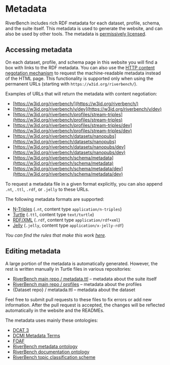 # Metadata

RiverBench includes rich RDF metadata for each dataset, profile, schema, and the suite itself. This metadata is used to generate the website, and can also be used by other tools. The metadata is [permissively licensed](licensing.md).

## Accessing metadata

On each dataset, profile, and schema page in this website you will find a box with links to the RDF metadata. You can also use the [HTTP content negotation mechanism](https://developer.mozilla.org/en-US/docs/Web/HTTP/Content_negotiation) to request the machine-readable metadata instead of the HTML page. This functionality is supported only when using the permanent URLs (starting with `https://w3id.org/riverbench/`).

Examples of URLs that will return the metadata with content negotiation:

* [https://w3id.org/riverbench/](https://w3id.org/riverbench/)
* [https://w3id.org/riverbench/v/dev](https://w3id.org/riverbench/v/dev)
* [https://w3id.org/riverbench/profiles/stream-triples](https://w3id.org/riverbench/profiles/stream-triples)
* [https://w3id.org/riverbench/profiles/stream-triples/dev](https://w3id.org/riverbench/profiles/stream-triples/dev)
* [https://w3id.org/riverbench/datasets/nanopubs](https://w3id.org/riverbench/datasets/nanopubs)
* [https://w3id.org/riverbench/datasets/nanopubs/dev](https://w3id.org/riverbench/datasets/nanopubs/dev)
* [https://w3id.org/riverbench/schema/metadata](https://w3id.org/riverbench/schema/metadata)
* [https://w3id.org/riverbench/schema/metadata/dev](https://w3id.org/riverbench/schema/metadata/dev)

To request a metadata file in a given format explicitly, you can also append `.nt`, `.ttl`, `.rdf`, or `.jelly` to these URLs.

The following metadata formats are supported:

- [N-Triples](https://www.w3.org/TR/n-triples/) (`.nt`, content type `application/n-triples`)
- [Turtle](https://www.w3.org/TR/turtle/) (`.ttl`, content type `text/turtle`)
- [RDF/XML](https://www.w3.org/TR/rdf-syntax-grammar/) (`.rdf`, content type `application/rdf+xml`)
- [Jelly](https://github.com/Jelly-RDF) (`.jelly`, content type `application/x-jelly-rdf`)

*You can find the rules that make this work [here](https://github.com/perma-id/w3id.org/tree/master/riverbench).*

## Editing metadata

A large portion of the metadata is automatically generated. However, the rest is written manually in Turtle files in various repositories:

- [RiverBench main repo / metadata.ttl](https://github.com/RiverBench/RiverBench/blob/main/metadata.ttl) – metadata about the suite itself
- [RiverBench main repo / profiles](https://github.com/RiverBench/RiverBench/tree/main/profiles) – metadata about the profiles
- {Dataset repo} / metatada.ttl – metadata about the dataset

Feel free to submit pull requests to these files to fix errors or add new information. After the pull request is accepted, the changes will be reflected automatically in the website and the READMEs.

The metadata uses mainly these ontologies:

- [DCAT 3](https://www.w3.org/TR/vocab-dcat-3/)
- [DCMI Metadata Terms](https://www.dublincore.org/specifications/dublin-core/dcmi-terms/)
- [FOAF](http://xmlns.com/foaf/0.1/)
- [RiverBench metadata ontology](../schema/metadata/dev.md)
- [RiverBench documentation ontology](../schema/documentation/dev.md)
- [RiverBench topic classification scheme](../schema/theme/dev.md)
